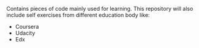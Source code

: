 Contains pieces of code mainly used for learning.
This repository will also include self exercises from different education body like:
  * Coursera
  * Udacity
  * Edx
